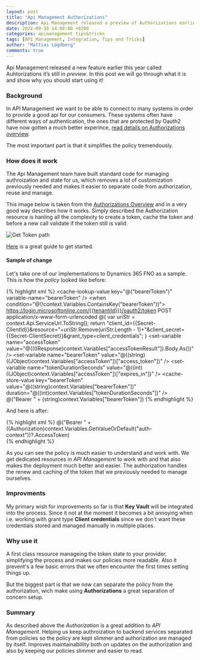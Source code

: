 ```yaml
---
layout: post
title: "Api Management Authorizations"
description: Api Management released a preview of Authorizations earlier this year. | This post explains why Authorizations is a neat way of handling authorization for all backends protected by OAuth.
date: 2022-09-30 14:00:00 +0200
categories: apimanagement tips&tricks
tags: [API Management, Integration, Tips and Tricks]
author: "Mattias Lögdberg"
comments: true
---
```


Api Management released a new feature earlier this year called Auhtorizations it’s still in *preview*. In this post we will go through what it is and show why you should start using it!

### Background
In API Management we want to be able to connect to many systems in order to provide a good api for our consumers. These systems often have different ways of authentication, the ones that are protected by Oauth2 have now gotten a much better experince, [read details on Authorizations overview](https://learn.microsoft.com/en-us/azure/api-management/authorizations-overview).

The most important part is that it simplifies the policy tremendously.

### How does it work
The Api Management team have built standard code for managing authroization and state for us, which removes a lot of customization previously needed and makes it easier to separate code from authorization, reuse and manage.

This image below is taken from the [Authorizations Overview](https://learn.microsoft.com/en-us/azure/api-management/authorizations-overview) and in a very good way describes how it works. Simply described the Authorization resource is hanling all the complexity to create a token, cache the token and before a new call validate if the token still is valid.

![Get Token path](https://learn.microsoft.com/en-us/azure/api-management/media/authorizations-overview/get-token-for-backend.svg)


[Here](https://learn.microsoft.com/en-us/azure/api-management/authorizations-how-to) is a great guide to get started.


#### Sample of change
Let's take one of our implementations to Dynamics 365 FNO as a sample.
This is how the *policy* looked like before:

{% highlight xml %}
<policies>
    <inbound>
        <base />
        <cache-lookup-value key="@("bearerToken")" variable-name="bearerToken" />
        <choose>
            <when condition="@(!context.Variables.ContainsKey("bearerToken"))">
                <send-request ignore-error="true" timeout="20" response-variable-name="accessTokenResult" mode="new">
                    <set-url>https://login.microsoftonline.com/{{tenantiId}}}/oauth2/token</set-url>
                    <set-method>POST</set-method>
                    <set-header name="Content-Type" exists-action="override">
                        <value>application/x-www-form-urlencoded</value>
                    </set-header>
                    <set-body>@{
                    var uriStr = context.Api.ServiceUrl.ToString();
              return "client_id={{Secret-ClientId}}&resource="+uriStr.Remove(uriStr.Length - 1)+"&client_secret={{Secret-ClientSecret}}&grant_type=client_credentials";
                    }</set-body>
                </send-request>
                <set-variable name="accessToken" value="@(((IResponse)context.Variables["accessTokenResult"]).Body.As<JObject>())" />
                <set-variable name="bearerToken" value="@((string)((JObject)context.Variables["accessToken"])["access_token"])" />
                <set-variable name="tokenDurationSeconds" value="@((int)((JObject)context.Variables["accessToken"])["expires_in"])" />
                <cache-store-value key="bearerToken" value="@((string)context.Variables["bearerToken"])" duration="@((int)context.Variables["tokenDurationSeconds"])" />
            </when>
        </choose>
        <set-header name="Authorization" exists-action="override">
            <value>@("Bearer " + (string)context.Variables["bearerToken"])</value>
        </set-header>
        <rewrite-uri template="/service/route" copy-unmatched-params="true" />
    </inbound>
    <backend>
        <base />
    </backend>
    <outbound>
        <base />
    </outbound>
    <on-error>
        <base />
    </on-error>
</policies>
{% endhighlight %}

And here is after:

{% highlight xml %}
<policies>
    <inbound>
        <base />
        <get-authorization-context provider-id="d365-dev" authorization-id="d365-dev-2" context-variable-name="auth-context" identity-type="managed" ignore-error="false" />
        <set-header name="Authorization" exists-action="override">
            <value>@("Bearer " + ((Authorization)context.Variables.GetValueOrDefault("auth-context"))?.AccessToken)</value>
        </set-header>       
        <rewrite-uri template="/service/route" copy-unmatched-params="true" />
    </inbound>
    <backend>
        <base />
    </backend>
    <outbound>
        <base />
    </outbound>
    <on-error>
        <base />
    </on-error>
</policies>
{% endhighlight %}

As you can see the policy is much easier to understand and work with. We get dedicated resources in *API Management* to work with and that also makes the deployment much better and easier. The authorization handles the renew and caching of the token that we previously needed to manage ourselves.

### Improvments
My primary wish for improvements so far is that **Key Vault** will be integrated into the process. Since it not at the moment it becomes a bit annoying when i.e. working with grant type **Client credentials** since we don't want these credentials stored and managed manually in multiple places.

### Why use it
A first class resource manageing the token state to your provider, simplifying the process and makes our policies more readable. Also it prevent's a few basic errors that we often encounter the first times setting things up.

But the biggest part is that we now can separate the policy from the authorization, wich make using **Authorizations** a great separation of concern setup.

### Summary
As described above the *Authorization* is a great addition to *API Management*. Helping us keep authroization to backend services separated from policies so the policy are kept slimmer and authorization are managed by itself. Improves maintainabillity both on updates on the authorization and also by keeping our policies slimmer and easier to read.

